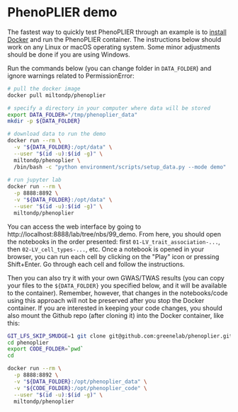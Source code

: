 # PhenoPLIER demo

The fastest way to quickly test PhenoPLIER through an example is to [install Docker](https://docs.docker.com/get-docker/) and run the PhenoPLIER container.
The instructions below should work on any Linux or macOS operating system.
Some minor adjustments should be done if you are using Windows.

Run the commands below (you can change folder in `DATA_FOLDER`) and ignore warnings related to PermissionError:

```bash
# pull the docker image
docker pull miltondp/phenoplier

# specify a directory in your computer where data will be stored
export DATA_FOLDER="/tmp/phenoplier_data"
mkdir -p ${DATA_FOLDER}

# download data to run the demo
docker run --rm \
  -v "${DATA_FOLDER}:/opt/data" \
  --user "$(id -u):$(id -g)" \
  miltondp/phenoplier \
  /bin/bash -c "python environment/scripts/setup_data.py --mode demo"
  
# run jupyter lab
docker run --rm \
  -p 8888:8892 \
  -v "${DATA_FOLDER}:/opt/data" \
  --user "$(id -u):$(id -g)" \
  miltondp/phenoplier
```

You can access the web interface by going to http://localhost:8888/lab/tree/nbs/99_demo.
From here, you should open the notebooks in the order presented: first `01-LV_trait_association-...`, then `02-LV_cell_types-...`, etc.
Once a notebook is opened in your browser, you can run each cell by clicking on the "Play" icon or pressing Shift+Enter.
Go through each cell and follow the instructions.

Then you can also try it with your own GWAS/TWAS results (you can copy your files to the `${DATA_FOLDER}` you specified below, and it will be available to the container).
Remember, however, that changes in the notebooks/code using this approach will not be preserved after you stop the Docker container.
If you are interested in keeping your code changes, you should also mount the Github repo (after cloning it) into the Docker container, like this:

```bash
GIT_LFS_SKIP_SMUDGE=1 git clone git@github.com:greenelab/phenoplier.git
cd phenoplier
export CODE_FOLDER=`pwd`
cd

docker run --rm \
  -p 8888:8892 \
  -v "${DATA_FOLDER}:/opt/phenoplier_data" \
  -v "${CODE_FOLDER}:/opt/phenoplier_code" \
  --user "$(id -u):$(id -g)" \
  miltondp/phenoplier
```
